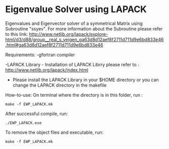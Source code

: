 # Eigenvalue Solver using LAPACK
Eigenvalues and Eigenvector solver of a symmetrical Matrix using Subroutine "ssyev". For more information about the Subroutine please refer to this link: http://www.netlib.org/lapack/explore-html/d3/d88/group__real_s_yeigen_ga63d8d12aef8f2711d711d9e6bd833e46.html#ga63d8d12aef8f2711d711d9e6bd833e46

Requirements:
  -gfortran compiler
  
  -LAPACK Library
    - Installation of LAPACK Librry please refer to : 
         http://www.netlib.org/lapack/index.html
   
   - Please install the LAPACK Library in your $HOME directory or you can change the LAPACK directory in the makefile
   
How-to-use:
  On terminal where the directory is in this folder, run :
  
    make -f EWP_LAPACK.mk
    
  After successful compile, run:
  
    ./EWP_LAPACK.exe
    
  To remove the object files and executable, run: 
  
    make -f EWP_LAPACK.mk


